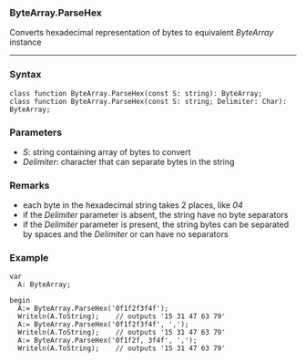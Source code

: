 ### ByteArray.ParseHex

Converts hexadecimal representation of bytes to equivalent *ByteArray* instance

---

### Syntax
```delphi
class function ByteArray.ParseHex(const S: string): ByteArray;
class function ByteArray.ParseHex(const S: string; Delimiter: Char): ByteArray;
```

### Parameters
*   *S*: string containing array of bytes to convert
*   *Delimiter*: character that can separate bytes in the string

### Remarks
*   each byte in the hexadecimal string takes 2 places, like *04*
*   if the *Delimiter* parameter is absent, the string have no byte separators
*   if the *Delimiter* parameter is present, the string bytes can be separated by spaces and the *Delimiter* or can have no separators

### Example
```delphi
var
  A: ByteArray;

begin
  A:= ByteArray.ParseHex('0f1f2f3f4f');
  Writeln(A.ToString);    // outputs '15 31 47 63 79'
  A:= ByteArray.ParseHex('0f1f2f3f4f', ',');
  Writeln(A.ToString);    // outputs '15 31 47 63 79'
  A:= ByteArray.ParseHex('0f1f2f, 3f4f', ',');
  Writeln(A.ToString);    // outputs '15 31 47 63 79'
```

